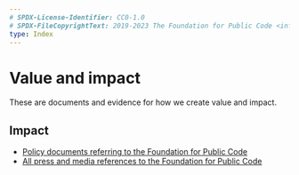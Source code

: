 ```yaml
---
# SPDX-License-Identifier: CC0-1.0
# SPDX-FileCopyrightText: 2019-2023 The Foundation for Public Code <info@publiccode.net>
type: Index
---
```


# Value and impact

These are documents and evidence for how we create value and impact.

## Impact

* [Policy documents referring to the Foundation for Public Code](policy-documents.md)
* [All press and media references to the Foundation for Public Code](all-press.md)
